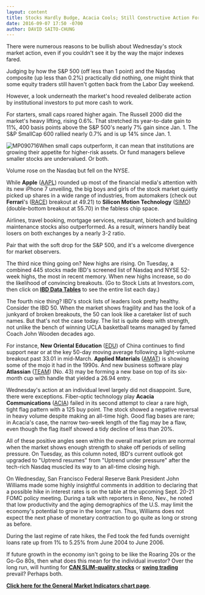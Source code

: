 ```yaml
---
layout: content
title: Stocks Hardly Budge, Acacia Cools; Still Constructive Action For The Bulls?
date: 2016-09-07 17:50 -0700
author: DAVID SAITO-CHUNG
---
```






There were numerous reasons to be bullish about Wednesday's stock market action, even if you couldn't see it by the way the major indexes fared.


Judging by how the S&P 500 (off less than 1 point) and the Nasdaq composite (up less than 0.2%) practically did nothing, one might think that some equity traders still haven't gotten back from the Labor Day weekend.


However, a look underneath the market's hood revealed deliberate action by institutional investors to put more cash to work.


For starters, small caps roared higher again. The Russell 2000 did the market's heavy lifting, rising 0.6%. That stretched its year-to-date gain to 11%, 400 basis points above the S&P 500's nearly 7% gain since Jan. 1. The S&P SmallCap 600 rallied nearly 0.7% and is up 14% since Jan. 1.


![MP090716](https://www.investors.com/wp-content/uploads/2016/09/MP090716-154x300.jpg)When small caps outperform, it can mean that institutions are growing their appetite for higher-risk assets. Or fund managers believe smaller stocks are undervalued. Or both.


Volume rose on the Nasdaq but fell on the NYSE.



While **Apple** ([AAPL](https://research.investors.com/quote.aspx?symbol=AAPL)) rounded up most of the financial media's attention with its new iPhone 7 unveiling, the big boys and girls of the stock market quietly picked up shares in a wide range of industries, from automakers (check out **Ferrari**'s ([RACE](https://research.investors.com/quote.aspx?symbol=RACE)) breakout at 49.21) to **Silicon Motion Technology** ([SIMO](https://research.investors.com/quote.aspx?symbol=SIMO)) (double-bottom breakout at 55.70) in the fabless chip space.


Airlines, travel booking, mortgage services, restaurant, biotech and building maintenance stocks also outperformed. As a result, winners handily beat losers on both exchanges by a nearly 3-2 ratio.


Pair that with the soft drop for the S&P 500, and it's a welcome divergence for market observers.


The third nice thing going on? New highs are rising. On Tuesday, a combined 445 stocks made IBD's screened list of Nasdaq and NYSE 52-week highs, the most in recent memory. When new highs increase, so do the likelihood of convincing breakouts. (Go to Stock Lists at Investors.com, then click on **[IBD Data Tables](https://www.investors.com/ibd-data-tables/)** to see the entire list each day.)


The fourth nice thing? IBD's stock lists of leaders look pretty healthy. Consider the IBD 50. When the market shows fragility and has the look of a junkyard of broken breakouts, the 50 can look like a caretaker list of such names. But that's not the case today. The list is quite deep with strength, not unlike the bench of winning UCLA basketball teams managed by famed Coach John Wooden decades ago.


For instance, **New Oriental Education** ([EDU](https://research.investors.com/quote.aspx?symbol=EDU)) of China continues to find support near or at the key 50-day moving average following a light-volume breakout past 33.01 in mid-March. **Applied Materials** ([AMAT](https://research.investors.com/quote.aspx?symbol=AMAT)) is showing some of the mojo it had in the 1990s. And new business software play **Atlassian** ([TEAM](https://research.investors.com/quote.aspx?symbol=TEAM)) (No. 43) may be forming a new base on top of its six-month cup with handle that yielded a 26.94 entry.


Wednesday's action at an individual level largely did not disappoint. Sure, there were exceptions. Fiber-optic technology play **Acacia Communications** ([ACIA](https://research.investors.com/quote.aspx?symbol=ACIA)) failed in its second attempt to clear a rare high, tight flag pattern with a 125 buy point. The stock showed a negative reversal in heavy volume despite making an all-time high. Good flag bases are rare; in Acacia's case, the narrow two-week length of the flag may be a flaw, even though the flag itself showed a tidy decline of less than 20%.


All of these positive angles seen within the overall market prism are normal when the market shows enough strength to shake off periods of selling pressure. On Tuesday, as this column noted, IBD's current outlook got upgraded to "Uptrend resumes" from "Uptrend under pressure" after the tech-rich Nasdaq muscled its way to an all-time closing high.


On Wednesday, San Francisco Federal Reserve Bank President John Williams made some highly insightful comments in addition to declaring that a possible hike in interest rates is on the table at the upcoming Sept. 20-21 FOMC policy meeting. During a talk with reporters in Reno, Nev., he noted that low productivity and the aging demographics of the U.S. may limit the economy's potential to grow in the longer run. Thus, Williams does not expect the next phase of monetary contraction to go quite as long or strong as before.


During the last regime of rate hikes, the Fed took the fed funds overnight loans rate up from 1% to 5.25% from June 2004 to June 2006.


If future growth in the economy isn't going to be like the Roaring 20s or the Go-Go 80s, then what does this mean for the individual investor? Over the long run, will hunting for **[CAN SLIM-quality stocks](http://education.investors.com/courselandingpage.aspx?id=735749)** or **[swing trading](https://swingtrader.investors.com/#/)** prevail? Perhaps both.


**[Click here for the General Market Indicators chart page](https://www.investors.com/wp-content/uploads/2016/09/IBD0709152527GMI.pdf)**.




